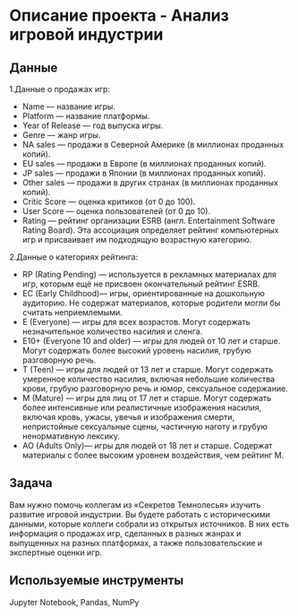 # Описание проекта  - Анализ игровой индустрии
## Данные
1.Данные о продажах игр:

  - Name — название игры.
  - Platform — название платформы.
  - Year of Release — год выпуска игры.
  - Genre — жанр игры.
  - NA sales — продажи в Северной Америке (в миллионах проданных копий).
  - EU sales — продажи в Европе (в миллионах проданных копий).
  - JP sales — продажи в Японии (в миллионах проданных копий).
  - Other sales — продажи в других странах (в миллионах проданных копий).
  - Critic Score — оценка критиков (от 0 до 100).
  - User Score — оценка пользователей (от 0 до 10).
  - Rating — рейтинг организации ESRB (англ. Entertainment Software Rating Board). Эта ассоциация определяет рейтинг компьютерных игр и присваивает им подходящую возрастную категорию.

2.Данные о категориях рейтинга:

 - RP (Rating Pending) — используется в рекламных материалах для игр, которым ещё не присвоен окончательный рейтинг ESRB. 
 - EC (Early Childhood)— игры, ориентированные на дошкольную аудиторию. Не содержат материалов, которые родители могли бы считать неприемлемыми.
 - E (Everyone) — игры для всех возрастов. Могут содержать незначительное количество насилия и сленга.
 - E10+ (Everyone 10 and older) — игры для людей от 10 лет и старше. Могут содержать более высокий уровень насилия, грубую разговорную речь.
 - T (Teen) — игры для людей от 13 лет и старше. Могут содержать умеренное количество насилия, включая небольшие количества крови, грубую разговорную речь и юмор, сексуальное содержание.
 - M (Mature) — игры для лиц от 17 лет и старше. Могут содержать более интенсивные или реалистичные изображения насилия, включая кровь, ужасы, увечья и изображения смерти, непристойные сексуальные сцены, частичную наготу и грубую ненормативную лексику. 
 - AO (Adults Only)— игры для людей от 18 лет и старше. Содержат материалы с более высоким уровнем воздействия, чем рейтинг M.


## Задача
Вам нужно помочь коллегам из «Секретов Темнолесья» изучить развитие игровой индустрии. Вы будете работать с историческими данными, которые коллеги собрали из открытых источников. В них есть информация о продажах игр, сделанных в разных жанрах и выпущенных на разных платформах, а также пользовательские и экспертные оценки игр.
## Используемые инструменты
Jupyter Notebook, Pandas, NumPy


